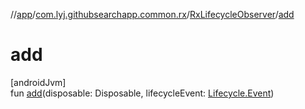 //[app](../../../index.md)/[com.lyj.githubsearchapp.common.rx](../index.md)/[RxLifecycleObserver](index.md)/[add](add.md)

# add

[androidJvm]\
fun [add](add.md)(disposable: Disposable, lifecycleEvent: [Lifecycle.Event](https://developer.android.com/reference/kotlin/androidx/lifecycle/Lifecycle.Event.html))
